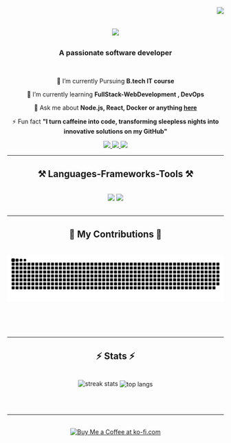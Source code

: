 <img align="right" src="https://visitor-badge.laobi.icu/badge?page_id=NimishaSabari.NimishaSabari" />

<h1 align="center">
    <img src="https://readme-typing-svg.herokuapp.com/?font=Righteous&size=35&center=true&vCenter=true&width=500&height=70&duration=4000&lines=Hi+There!+👋;+I'm+NIMISHA!;" />
</h1>

<h3 align="center">A passionate software developer </h3>

<br/>

<div align="center">
 
 🔭 I’m currently Pursuing **B.tech IT course**
 
 🌱 I’m currently learning **FullStack-WebDevelopment , DevOps**

💬 Ask me about **Node.js, React, Docker or anything [here](https://github.com/NimishaSabari/NimishaSabari/issues)**

⚡ Fun fact **"I turn caffeine into code, transforming sleepless nights into innovative solutions on my GitHub"**

 </div>
 
<div align="center"> 
  <a href="mailto:nimishasabari15@gmail.com">
    <img src="https://img.shields.io/badge/Gmail-333333?style=for-the-badge&logo=gmail&logoColor=red" />
  </a>
  <a href="https://www.linkedin.com/in/nimisha-p-s-914742283/" target="_blank">
    <img src="https://img.shields.io/badge/LinkedIn-0077B5?style=for-the-badge&logo=linkedin&logoColor=white" target="_blank" />
  </a>
  <a href="https://github.com/NimishaSabari" target="_blank">
     <img src="https://img.shields.io/badge/Portfolio-FF5722?style=for-the-badge&logo=todoist&logoColor=white" target="_blank" /> <!-- sqlite, safari, google-chrome are other good icon options -->
  </a>
</div>

 <hr/>
 
<h2 align="center">⚒️ Languages-Frameworks-Tools ⚒️</h2>
<br/>
<div align="center">
    <img src="https://skillicons.dev/icons?i=react,html,css,vscode,github,tailwind,git," />
    <img src="https://skillicons.dev/icons?i=nodejs,python,javascript,express,mongodb,c,java,mysql" /><br>
</div>

<br/>
<hr/>

<div align="center">
  <h2>🐍 My Contributions 🐍</h2>
  <br>
  <img alt="snake eating my contributions" src="https://raw.githubusercontent.com/NimishaSabari/NimishaSabari/output/github-contribution-grid-snake.svg" />
  
  <br/><br/><br/>
</div>

<hr/>

<h2 align="center">⚡ Stats ⚡</h2>
<br>
<div align=center>
  <img width=390 src="https://github-readme-streak-stats-NimishaSabari.vercel.app/?user=salesp07&count_private=true&theme=react&border_radius=10" alt="streak stats"/>
  <img width=325 align="center" src="https://github-readme-stats-NimishaSabari.vercel.app/api/top-langs/?username=NimishaSabari&hide=HTML&langs_count=8&layout=compact&theme=react&border_radius=10&size_weight=0.5&count_weight=0.5&exclude_repo=github-readme-stats" alt="top langs" />
</div>

<br/><br/>

<hr/>

<br/>

<div align="center">
<a href='https://ko-fi.com/V7V4RAK9C' target='_blank'><img height='64' style='border:0px;height:64px;' src='https://storage.ko-fi.com/cdn/kofi1.png?v=3' border='0' alt='Buy Me a Coffee at ko-fi.com' /></a>
</div>

<br/>
